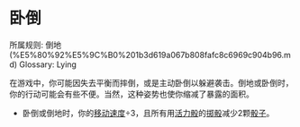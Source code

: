 # 卧倒

所属规则: 倒地 (%E5%80%92%E5%9C%B0%201b3d619a067b808fafc8c6969c904b96.md)
Glossary: Lying

在游戏中，你可能因失去平衡而摔倒，或是主动卧倒以躲避袭击。倒地或卧倒时，你的行动可能会有些不便。当然，这种姿势也使你缩减了暴露的面积。

- 卧倒或倒地时，你的[移动速度](%E7%A7%BB%E5%8A%A8%E9%80%9F%E5%BA%A6%201b3d619a067b809a974ac608bbb4fb54.md)÷3，且所有用[活力骰](%E6%B4%BB%E5%8A%9B%E9%AA%B0%201b3d619a067b8019a494fecc31aaaafa.md)的[掷骰](%E6%8E%B7%E9%AA%B0%201b3d619a067b80f89c53e38483e535c4.md)减少2颗[骰子](%E9%AA%B0%E5%AD%90%201b3d619a067b809a8af1c709238cdb0d.md)。